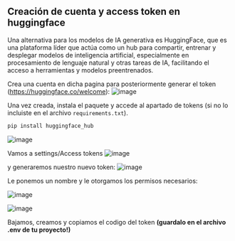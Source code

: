 ## Creación de cuenta y access token en huggingface

Una alternativa para los modelos de IA generativa es HuggingFace, que es una plataforma líder que actúa como un hub para compartir, entrenar y desplegar modelos de inteligencia artificial, especialmente en procesamiento de lenguaje natural y otras tareas de IA, facilitando el acceso a herramientas y modelos preentrenados.

Crea una cuenta en dicha pagina para posteriormente generar el token (https://huggingface.co/welcome):
![image](https://github.com/user-attachments/assets/39e90049-eed2-4499-9924-4d9082c7a623)

Una vez creada, instala el paquete y accede al apartado de tokens (si no lo incluiste en el archivo ``requirements.txt``).
```bash
pip install huggingface_hub
```
![image](https://github.com/user-attachments/assets/e1a233bb-88d1-40fc-a08e-ce3d9023d4ad)


Vamos a settings/Access tokens
![image](https://github.com/user-attachments/assets/c4725a9b-002d-45f2-b331-0bed7c771bad)


y generaremos nuestro nuevo token:
![image](https://github.com/user-attachments/assets/071ab31d-4c0b-4074-8e99-b20065ed92b0)


Le ponemos un nombre y le otorgamos los permisos necesarios: 

![image](https://github.com/user-attachments/assets/c619f6c5-f21e-4c63-8e82-bc12a114c491)


![image](https://github.com/user-attachments/assets/5c6dec90-7189-472a-b470-d681523a9c64)

Bajamos, creamos y copiamos el codigo del token **(guardalo en el archivo .env de tu proyecto!)**
